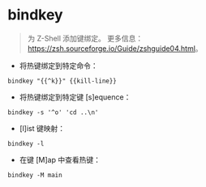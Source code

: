 # bindkey

> 为 Z-Shell 添加键绑定。
> 更多信息：<https://zsh.sourceforge.io/Guide/zshguide04.html>。

- 将热键绑定到特定命令：

`bindkey "{{^k}}" {{kill-line}}`

- 将热键绑定到特定键 [s]equence：

`bindkey -s '^o' 'cd ..\n'`

- [l]ist 键映射：

`bindkey -l`

- 在键 [M]ap 中查看热键：

`bindkey -M main`